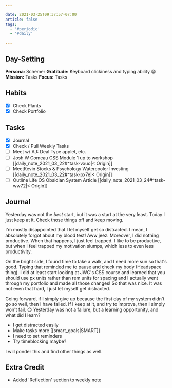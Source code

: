 ```yaml
---

date: 2021-03-25T09:37:57-07:00
article: false
tags:
  - '#periodic'
  - '#daily'
  
---
```


## Day-Setting
**Persona:** Schemer
**Gratitude:** Keyboard clickiness and typing ability 😁
**Mission:** Tasks
**Focus:** Tasks

## Habits
- [x] Check Plants
- [x] Check Portfolio

## Tasks
 - [x] Journal
 - [x] Check / Pull Weekly Tasks
 - [ ] Meet w/ AJ: Deal Type applet, etc.
 - [ ] Josh W Comeau CSS Module 1 up to workshop [[daily_note_2021_03_22#^task-vxuo|< Origin]]
 - [ ] MeetKevin Stocks & Psychology Watercooler Investing [[daily_note_2021_03_22#^task-px7e|< Origin]]
 - [ ] Outline Life OS Obsidian System Article [[daily_note_2021_03_24#^task-ww72|< Origin]]

## Journal

Yesterday was not the *best* start, but it was a start at the very least. Today I just keep at it. Check those things off and keep moving.

I'm mostly disappointed that I let myself get so distracted. I mean, I absolutely forgot about my blood test! Aww jeez. Moreover, I did nothing productive. When that happens, I just feel trapped. I like to be productive, but when I feel trapped my motivation slumps, which less to even less productivity.

On the bright side, I found time to take a walk, and I need more sun so that's good. Typing that reminded me to pause and check my body (Headspace thing). I did at least start looking at JWC's CSS course and learned that you should use px units rather than rem units for spacing and I actually went through my portfolio and made all those changes! So that was nice. It was not even that hard, I just let myself get distracted.

Going forward, if I simply give up because the first day of my system didn't go so well, then I have failed. If I keep at it, and try to improve, then I simply won't fail. 😊 Yesterday was not a failure, but a learning opportunity, and what did I learn?

- I get distracted easily
- Make tasks more [[smart_goals|SMART]]
- I need to set reminders
- Try timeblocking maybe?

I will ponder this and find other things as well.

## Extra Credit
- Added 'Reflection' section to weekly note